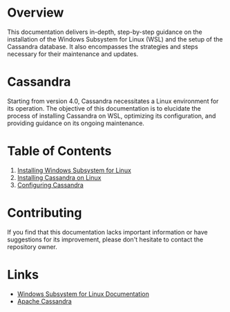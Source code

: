 # Overview
This documentation delivers in-depth, step-by-step guidance on the installation of the Windows Subsystem for Linux (WSL) and the setup of the Cassandra database. It also encompasses the strategies and steps necessary for their maintenance and updates.

# Cassandra

Starting from version 4.0, Cassandra necessitates a Linux environment for its operation. The objective of this documentation is to elucidate the process of installing Cassandra on WSL, optimizing its configuration, and providing guidance on its ongoing maintenance.

# Table of Contents

1. [Installing Windows Subsystem for Linux](wsl/README.md)
2. [Installing Cassandra on Linux](cassandra-on-linux/README.md)
3. [Configuring Cassandra](configure-cassandra/README.md)

# Contributing

If you find that this documentation lacks important information or have suggestions for its improvement, please don't hesitate to contact the repository owner.

# Links

* [Windows Subsystem for Linux Documentation](https://learn.microsoft.com/en-us/windows/wsl)
* [Apache Cassandra](https://cassandra.apache.org)